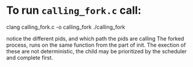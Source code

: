 # To run `calling_fork.c` call:
clang calling_fork.c -o calling_fork
./calling_fork

notice the different pids, and which path the pids are calling
The forked process, runs on the same function from the part of init.
The exection of these are not deterministic, the child may be prioritized by
the scheduler and complete first.
